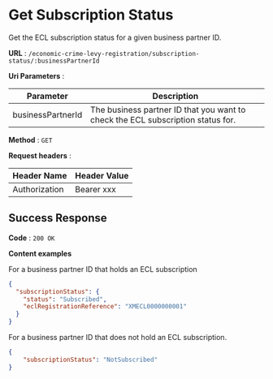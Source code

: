 # Get Subscription Status

Get the ECL subscription status for a given business partner ID.

**URL** : `/economic-crime-levy-registration/subscription-status/:businessPartnerId`

**Uri Parameters** :

| Parameter         | Description                                                                     |
|-------------------|---------------------------------------------------------------------------------|
| businessPartnerId | The business partner ID that you want to check the ECL subscription status for. |

**Method** : `GET`

**Request headers** :

| Header Name   | Header Value |
|---------------|--------------|
| Authorization | Bearer xxx   |

## Success Response

**Code** : `200 OK`

**Content examples**

For a business partner ID that holds an ECL subscription

```json
{
  "subscriptionStatus": {
    "status": "Subscribed",
    "eclRegistrationReference": "XMECL0000000001"
  }
}
```

For a business partner ID that does not hold an ECL subscription.

```json
{
    "subscriptionStatus": "NotSubscribed"
}
```
